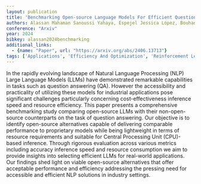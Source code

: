 ```yaml
---
layout: publication
title: 'Benchmarking Open-source Language Models For Efficient Question Answering In Industrial Applications'
authors: Alassan Mahaman Sanoussi Yahaya, Espejel Jessica López, Bouhandi Merieme, Dahhane Walid, Ettifouri El Hassane
conference: "Arxiv"
year: 2024
bibkey: alassan2024benchmarking
additional_links:
  - {name: "Paper", url: "https://arxiv.org/abs/2406.13713"}
tags: ['Applications', 'Efficiency And Optimization', 'Reinforcement Learning', 'Tools']
---
```

In the rapidly evolving landscape of Natural Language Processing (NLP) Large Language Models (LLMs) have demonstrated remarkable capabilities in tasks such as question answering (QA). However the accessibility and practicality of utilizing these models for industrial applications pose significant challenges particularly concerning cost-effectiveness inference speed and resource efficiency. This paper presents a comprehensive benchmarking study comparing open-source LLMs with their non-open-source counterparts on the task of question answering. Our objective is to identify open-source alternatives capable of delivering comparable performance to proprietary models while being lightweight in terms of resource requirements and suitable for Central Processing Unit (CPU)-based inference. Through rigorous evaluation across various metrics including accuracy inference speed and resource consumption we aim to provide insights into selecting efficient LLMs for real-world applications. Our findings shed light on viable open-source alternatives that offer acceptable performance and efficiency addressing the pressing need for accessible and efficient NLP solutions in industry settings.

